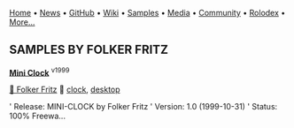 [Home](https://qb64.com) • [News](../news.md) • [GitHub](../github.md) • [Wiki](../wiki.md) • [Samples](../samples.md) • [Media](../media.md) • [Community](../community.md) • [Rolodex](../rolodex.md) • [More...](../more.md)

## SAMPLES BY FOLKER FRITZ

**[Mini Clock](mini-clock/index.md)** <sup>v1999</sup>

[🐝 Folker Fritz](folker-fritz.md) 🔗 [clock](clock.md), [desktop](desktop.md)

'    Release: MINI-CLOCK by Folker Fritz '    Version: 1.0 (1999-10-31) '     Status: 100% Freewa...
